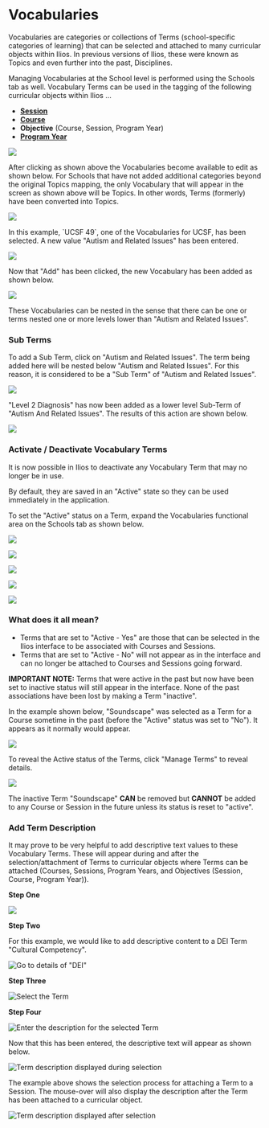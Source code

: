 # Vocabularies

Vocabularies are categories or collections of Terms (school-specific categories of learning) that can be selected and attached to many curricular objects within Ilios. In previous versions of Ilios, these were known as Topics and even further into the past, Disciplines.

Managing Vocabularies at the School level is performed using the Schools tab as well. Vocabulary Terms can be used in the tagging of the following curricular objects within Ilios ...

* ****[**Session**](https://iliosproject.gitbook.io/ilios-user-guide/courses-and-sessions/sessions)****
* ****[**Course**](https://iliosproject.gitbook.io/ilios-user-guide/courses-and-sessions/courses)****
* **Objective** (Course, Session, Program Year)&#x20;
* ****[**Program Year**](https://iliosproject.gitbook.io/ilios-user-guide/programs/add-program-year#program-year-attributes)****

![](../.gitbook/assets/manage\_vocab\_1.jpg)

After clicking as shown above the Vocabularies become available to edit as shown below. For Schools that have not added additional categories beyond the original Topics mapping, the only Vocabulary that will appear in the screen as shown above will be Topics. In other words, Terms (formerly) have been converted into Topics.

![](../.gitbook/assets/manage\_vocab\_2.jpg)

In this example, \`UCSF 49\`, one of the Vocabularies for UCSF, has been selected. A new value "Autism and Related Issues" has been entered.

![](../.gitbook/assets/manage\_vocab\_3.jpg)

Now that "Add" has been clicked, the new Vocabulary has been added as shown below.

![](../.gitbook/assets/manage\_vocab\_4.jpg)

These Vocabularies can be nested in the sense that there can be one or terms nested one or more levels lower than "Autism and Related Issues".

### Sub Terms

To add a Sub Term, click on "Autism and Related Issues". The term being added here will be nested below "Autism and Related Issues". For this reason, it is considered to be a "Sub Term" of "Autism and Related Issues".

![](../.gitbook/assets/manage\_vocab\_5.jpg)

"Level 2 Diagnosis" has now been added as a lower level Sub-Term of "Autism And Related Issues". The results of this action are shown below.

![](../.gitbook/assets/manage\_vocab\_6.jpg)

### Activate / Deactivate Vocabulary Terms

It is now possible in Ilios to deactivate any Vocabulary Term that may no longer be in use.

By default, they are saved in an "Active" state so they can be used immediately in the application.

To set the "Active" status on a Term, expand the Vocabularies functional area on the Schools tab as shown below.

![](../.gitbook/assets/vocabs.png)

![](../.gitbook/assets/vocabs2.png)

![](../.gitbook/assets/vocabs3.png)

![](../.gitbook/assets/vocabs4.png)

![](../.gitbook/assets/vocabs5.png)

### What does it all mean?

* Terms that are set to "Active - Yes" are those that can be selected in the Ilios interface to be associated with Courses and Sessions.
* Terms that are set to "Active - No" will not appear as in the interface and can no longer be attached to Courses and Sessions going forward.&#x20;

**IMPORTANT NOTE:** Terms that were active in the past but now have been set to inactive status will still appear in the interface. None of the past associations have been lost by making a Term "inactive".

In the example shown below, "Soundscape" was selected as a Term for a Course sometime in the past (before the "Active" status was set to "No"). It appears as it normally would appear.

![](../.gitbook/assets/vocabs6.png)

To reveal the Active status of the Terms, click "Manage Terms" to reveal details.

![](../.gitbook/assets/vocabs7.png)

The inactive Term "Soundscape" **CAN** be removed but **CANNOT** be added to any Course or Session in the future unless its status is reset to "active".

### Add Term Description

It may prove to be very helpful to add descriptive text values to these Vocabulary Terms. These will appear during and after the selection/attachment of Terms to curricular objects where Terms can be attached (Courses, Sessions, Program Years, and Objectives (Session, Course, Program Year)).

**Step One**

![](<../.gitbook/assets/open vocab1.png>)

**Step Two**

For this example, we would like to add descriptive content to a DEI Term "Cultural Competency".

![Go to details of "DEI"](<../.gitbook/assets/open vocab2.png>)

**Step Three**

![Select the Term](<../.gitbook/assets/modify term1.png>)

**Step Four**

![Enter the description for the selected Term](../.gitbook/assets/add\_term\_desc1.png)

Now that this has been entered, the descriptive text will appear as shown below.

![Term description displayed during selection](../.gitbook/assets/selection\_mouse\_over.png)

The example above shows the selection process for attaching a Term to a Session. The mouse-over will also display the description after the Term has been attached to a curricular object.

![Term description displayed after selection](../.gitbook/assets/selected\_mouse\_over1.png)

